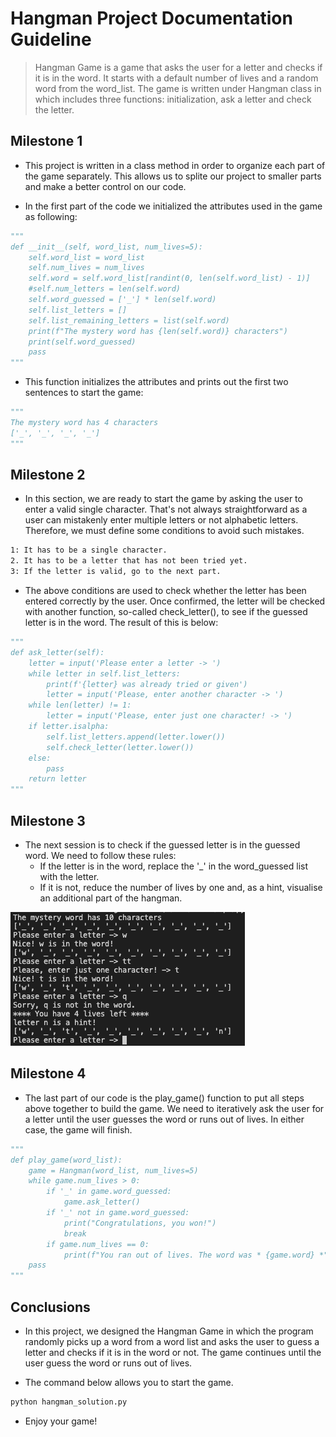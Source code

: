 # Hangman Project Documentation Guideline

> Hangman Game is a game that asks the user for a letter and checks if it is in the word. It starts with a default number of lives and a random word from the word_list. The game is written under Hangman class in which includes three functions: initialization, ask a letter and check the letter.

## Milestone 1

- This project is written in a class method in order to organize each part of the game separately. This allows us to splite our project to smaller parts and make a better control on our code.

- In the first part of the code we initialized the attributes used in the game as following:
  
```python
"""
def __init__(self, word_list, num_lives=5):
    self.word_list = word_list
    self.num_lives = num_lives
    self.word = self.word_list[randint(0, len(self.word_list) - 1)]
    #self.num_letters = len(self.word)
    self.word_guessed = ['_'] * len(self.word)
    self.list_letters = []
    self.list_remaining_letters = list(self.word)
    print(f"The mystery word has {len(self.word)} characters")
    print(self.word_guessed)
    pass
"""
```

- This function initializes the attributes and prints out the first two sentences to  start the game:

```python
"""
The mystery word has 4 characters
['_', '_', '_', '_']
"""
```

## Milestone 2

- In this section, we are ready to start the game by asking the user to enter a valid single character. That's not always straightforward as a user can mistakenly enter multiple letters or not alphabetic letters. Therefore, we must define some conditions to avoid such mistakes.

```bash
1: It has to be a single character. 
2. It has to be a letter that has not been tried yet.
3: If the letter is valid, go to the next part.
```

- The above conditions are used to check whether the letter has been entered correctly by the user. Once confirmed, the letter will be checked with another function, so-called check_letter(), to see if the guessed letter is in the word. The result of this is below:

```python
"""
def ask_letter(self):
    letter = input('Please enter a letter -> ')
    while letter in self.list_letters: 
        print(f'{letter} was already tried or given')
        letter = input('Please, enter another character -> ')
    while len(letter) != 1: 
        letter = input('Please, enter just one character! -> ')
    if letter.isalpha: 
        self.list_letters.append(letter.lower())
        self.check_letter(letter.lower())
    else:
        pass
    return letter
"""
```

## Milestone 3

- The next session is to check if the guessed letter is in the guessed word. We need to follow these rules:
     -   If the letter is in the word, replace the '_' in the word_guessed list with the letter.
     -   If it is not, reduce the number of lives by one and, as a hint, visualise an additional part of the hangman. 

![alt text](https://github.com/behzadh/Hangman/blob/main/hangman_scsh.png?raw=true)

## Milestone 4

- The last part of our code is the play_game() function to put all steps above together to build the game. We need to iteratively ask the user for a letter until the user guesses the word or runs out of lives. In either case, the game will finish.

```python
"""
def play_game(word_list):
    game = Hangman(word_list, num_lives=5)
    while game.num_lives > 0:
        if '_' in game.word_guessed:
            game.ask_letter()
        if '_' not in game.word_guessed:
            print("Congratulations, you won!")
            break
        if game.num_lives == 0:
            print(f"You ran out of lives. The word was * {game.word} *")
    pass
"""
```

## Conclusions

- In this project, we designed the Hangman Game in which the program randomly picks up a word from a word list and asks the user to guess a letter and checks if it is in the word or not. The game continues until the user guess the word or runs out of lives.

- The command below allows you to start the game.

```bash
python hangman_solution.py
```
- Enjoy your game!
